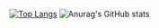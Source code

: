 [![Top Langs](https://github-readme-stats.vercel.app/api/top-langs/?username=milliorn&layout=compact&langs_count=8&theme=nord&hide=jupyter%20notebook,nwscript,ruby)](https://github.com/anuraghazra/github-readme-stats)
![Anurag's GitHub stats](https://github-readme-stats.vercel.app/api?username=milliorn&theme=nord&show_icons=true&hide_rank=true)
